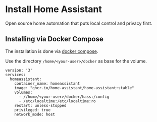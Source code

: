 # Install Home Assistant

Open source home automation that puts local control and privacy first.

## Installing via Docker Compose

The installation is done via [docker compose](https://www.home-assistant.io/installation/alternative/#docker-compose).

Use the directory `/home/<your-user>/docker` as base for the volume.

```
version: '3'
services:
  homeassistant:
    container_name: homeassistant
    image: "ghcr.io/home-assistant/home-assistant:stable"
    volumes:
      - //home/<your-user>/docker/hass:/config
      - /etc/localtime:/etc/localtime:ro
    restart: unless-stopped
    privileged: true
    network_mode: host
```

